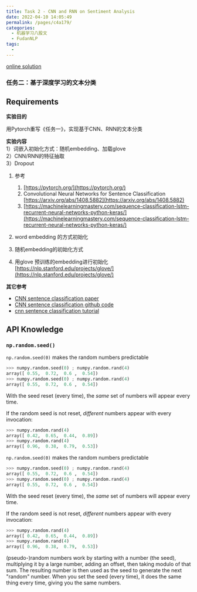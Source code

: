 ```yaml
---
title: Task 2 - CNN and RNN on Sentiment Analysis
date: 2022-04-10 14:05:49
permalink: /pages/c4a179/
categories:
  - 机器学习八股文
  - FudanNLP
tags:
  - 
---
```

[online solution](https://github.com/htfhxx/nlp-beginner_solution)

### 任务二：基于深度学习的文本分类  
  
## Requirements
**实验目的**  
  
用Pytorch重写《任务一》，实现基于CNN、RNN的文本分类  
  
**实验内容**  
1）词嵌入初始化方式：随机embedding、加载glove  
2）CNN/RNN的特征抽取  
3）Dropout  

1.  参考
    
    1.  [https://pytorch.org/](https://pytorch.org/)
    2.  Convolutional Neural Networks for Sentence Classification [https://arxiv.org/abs/1408.5882](https://arxiv.org/abs/1408.5882)
    3.  [https://machinelearningmastery.com/sequence-classification-lstm-recurrent-neural-networks-python-keras/](https://machinelearningmastery.com/sequence-classification-lstm-recurrent-neural-networks-python-keras/)
2.  word embedding 的方式初始化
    
3.  随机embedding的初始化方式
    
4.  用glove 预训练的embedding进行初始化 [https://nlp.stanford.edu/projects/glove/](https://nlp.stanford.edu/projects/glove/)
  
**其它参考**  
- [CNN sentence classification paper](https://arxiv.org/abs/1408.5882)  
- [CNN sentence classification github code](https://github.com/yokusama/CNN_Sentence_Classification)
- [cnn sentence classification tutorial](https://colab.research.google.com/github/bentrevett/pytorch-sentiment-analysis/blob/master/4%20-%20Convolutional%20Sentiment%20Analysis.ipynb)

## API Knowledge
### `np.random.seed()`
`np.random.seed(0)` makes the random numbers predictable

```python
>>> numpy.random.seed(0) ; numpy.random.rand(4)
array([ 0.55,  0.72,  0.6 ,  0.54])
>>> numpy.random.seed(0) ; numpy.random.rand(4)
array([ 0.55,  0.72,  0.6 ,  0.54])
```

With the seed reset (every time), the _same_ set of numbers will appear every time.

If the random seed is not reset, _different_ numbers appear with every invocation:

```python
>>> numpy.random.rand(4)
array([ 0.42,  0.65,  0.44,  0.89])
>>> numpy.random.rand(4)
array([ 0.96,  0.38,  0.79,  0.53])
```

`np.random.seed(0)` makes the random numbers predictable

```python
>>> numpy.random.seed(0) ; numpy.random.rand(4)
array([ 0.55,  0.72,  0.6 ,  0.54])
>>> numpy.random.seed(0) ; numpy.random.rand(4)
array([ 0.55,  0.72,  0.6 ,  0.54])
```

With the seed reset (every time), the _same_ set of numbers will appear every time.

If the random seed is not reset, _different_ numbers appear with every invocation:

```python
>>> numpy.random.rand(4)
array([ 0.42,  0.65,  0.44,  0.89])
>>> numpy.random.rand(4)
array([ 0.96,  0.38,  0.79,  0.53])
```

(pseudo-)random numbers work by starting with a number (the seed), multiplying it by a large number, adding an offset, then taking modulo of that sum. The resulting number is then used as the seed to generate the next "random" number. When you set the seed (every time), it does the same thing every time, giving you the same numbers.


